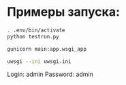 
Примеры запуска:
===============

```sh
. .env/bin/activate
python testrun.py
```

```sh
gunicorn main:app.wsgi_app
```

```sh
uwsgi --ini uwsgi.ini
```

Login: admin
Password: admin
